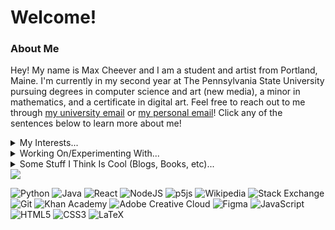 # Welcome!
### About Me
Hey! My name is Max Cheever and I am a student and artist from Portland, Maine. I'm currently in my second year at The Pennsylvania State University pursuing degrees in computer science and art (new media), a minor in mathematics, and a certificate in digital art. Feel free to reach out to me through [my university email](mailto:mpc6231@psu.edu?subject=[GitHub]%20Max%20Cheever) or [my personal email](mailto:cheevermax@gmail.com)! Click any of the sentences below to learn more about me!
<details>
  <summary>My Interests...</summary>
  <p></p>
  <p>:infinity: Mathematics and Computer Science</p>
  <p>:foggy: Contemporary Art</p>
  <p>:technologist: Programming</p>
</details>
<details>
  <summary>Working On/Experimenting With...</summary>
  <p></p>
  <p>:house: Design and Full Stack Development at WeAreLiving</p>
  <p>:foggy: Personal Art</p>
  <p>:technologist: Google Foobar</p>
</details>
<details>
  <summary>Some Stuff I Think Is Cool (Blogs, Books, etc)...</summary>
  <p></p>
  <a href="https://esoteric.codes">:computer: Esoteric Codes by Daniel Temkin (Blog)</a>
  <br>
  <br>
  <a href="https://xkcd.com/archive/">:speech_balloon: XKCD by Randall Munroe (Webcomic)</a>
  <br>
  <br>
  <a href="https://theswissbay.ch/pdf/Gentoomen%20Library/Extra/Douglas_R._Hofstadter-Gödel%2C_Escher%2C_Bach__An_Eternal_Golden_Braid_%28Twentieth-Anniversary_Edition%29-Basic_Books%281999%29.pdf">:blue_book: Gödel, Escher, Bach: An Eternal Golden Braid By Douglas R. Hofstadter (Book)</a>
  <br>
  <br>
  <a href="https://www.instagram.com/daturahex/?hl=en">:crystal_ball: Daturahex (Artist)</a>
  <br>
  <br>
  <a href="http://vattay.web.elte.hu/lectures/ChaosTheory/James%20Gleick%20-%20Chaos.%20Making%20a%20new%20science.pdf">:butterfly: Chaos: Making a New Science by James Gleick (Book)</a>
  <br>
  <br>
  <a href="https://en.wikipedia.org/wiki/Hans_Haacke">:white_square_button: Hans Haacke (Artist)</a>
  <br>
  <br>
  <a href="https://en.wikipedia.org/wiki/Sol_LeWitt">:art: Sol LeWitt (Artist)</a>
  <br>
  <br>
  <a href="https://refikanadol.com">:fireworks: Refik Anadol (Artist)</a>
  <br>
  <br>
  <a href="http://joelericswanson.com">:black_square_button: Joel Swanson (Artist)</a>
  <br>
  <br>
  <a href="https://www.nathaliemiebach.com">:jigsaw: Nathalie Miebach (Artist)</a>
</details>

<img src="https://maxcheever.github.io/max-cheever/images/shape.png" width="" height="" align="center">

![Python](https://img.shields.io/badge/python-3670A0?style=for-the-badge&logo=python&logoColor=ffdd54)
![Java](https://img.shields.io/badge/java-%23ED8B00.svg?style=for-the-badge&logo=java&logoColor=white)
![React](https://img.shields.io/badge/react-%2320232a.svg?style=for-the-badge&logo=react&logoColor=%2361DAFB)
![NodeJS](https://img.shields.io/badge/node.js-6DA55F?style=for-the-badge&logo=node.js&logoColor=white)
![p5js](https://img.shields.io/badge/p5.js-ED225D?style=for-the-badge&logo=p5.js&logoColor=FFFFFF)
![Wikipedia](https://img.shields.io/badge/Wikipedia-%23000000.svg?style=for-the-badge&logo=wikipedia&logoColor=white)
![Stack Exchange](https://img.shields.io/badge/StackExchange-%23ffffff.svg?style=for-the-badge&logo=StackExchange&logoColor=white)
![Git](https://img.shields.io/badge/git-%23F05033.svg?style=for-the-badge&logo=git&logoColor=white)
![Khan Academy](https://img.shields.io/badge/KhanAcademy-%2314BF96.svg?style=for-the-badge&logo=KhanAcademy&logoColor=white)
![Adobe Creative Cloud](https://img.shields.io/badge/Adobe%20Creative%20Cloud-DA1F26.svg?style=for-the-badge&logo=Adobe%20Creative%20Cloud&logoColor=white)
![Figma](https://img.shields.io/badge/figma-%23F24E1E.svg?style=for-the-badge&logo=figma&logoColor=white)
![JavaScript](https://img.shields.io/badge/javascript-%23323330.svg?style=for-the-badge&logo=javascript&logoColor=%23F7DF1E)
![HTML5](https://img.shields.io/badge/html5-%23E34F26.svg?style=for-the-badge&logo=html5&logoColor=white)
![CSS3](https://img.shields.io/badge/css3-%231572B6.svg?style=for-the-badge&logo=css3&logoColor=white)
![LaTeX](https://img.shields.io/badge/latex-%23008080.svg?style=for-the-badge&logo=latex&logoColor=white)

